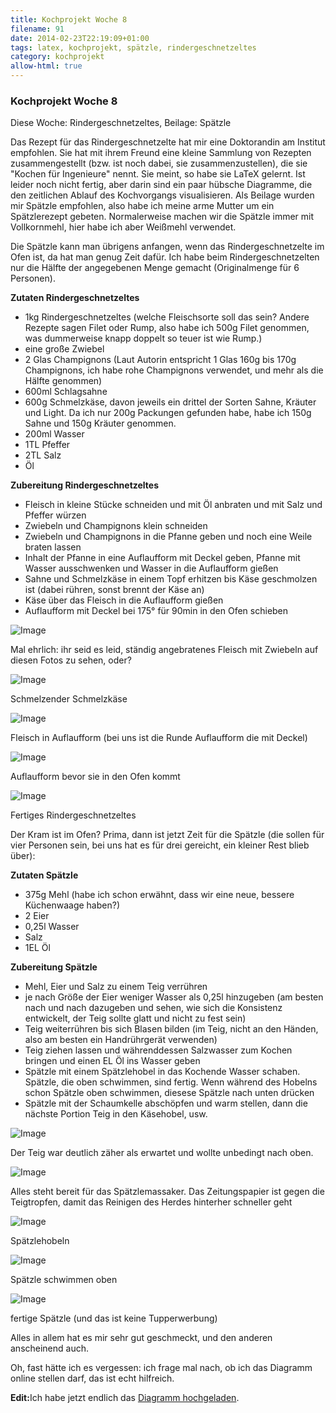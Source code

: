 ```yaml
---
title: Kochprojekt Woche 8
filename: 91
date: 2014-02-23T22:19:09+01:00
tags: latex, kochprojekt, spätzle, rindergeschnetzeltes
category: kochprojekt
allow-html: true
---
```

### Kochprojekt Woche 8

<p>Diese Woche: Rindergeschnetzeltes, Beilage: Spätzle</p>

<p>Das Rezept für das Rindergeschnetzelte hat mir eine Doktorandin am Institut empfohlen. Sie hat mit ihrem Freund eine kleine Sammlung von Rezepten zusammengestellt (bzw. ist noch dabei, sie zusammenzustellen), die sie "Kochen für Ingenieure" nennt. Sie meint, so habe sie LaTeX gelernt. Ist leider noch nicht fertig, aber darin sind ein paar hübsche Diagramme, die den zeitlichen Ablauf des Kochvorgangs visualisieren. Als Beilage wurden mir Spätzle empfohlen, also habe ich meine arme Mutter um ein Spätzlerezept gebeten. Normalerweise machen wir die Spätzle immer mit Vollkornmehl, hier habe ich aber Weißmehl verwendet.</p>

<p>Die Spätzle kann man übrigens anfangen, wenn das Rindergeschnetzelte im Ofen ist, da hat man genug Zeit dafür. Ich habe beim Rindergeschnetzelten nur die Hälfte der angegebenen Menge gemacht (Originalmenge für 6 Personen).</p>

<p><strong>Zutaten Rindergeschnetzeltes</strong></p>

<ul>
<li>1kg Rindergeschnetzeltes (welche Fleischsorte soll das sein? Andere Rezepte sagen Filet oder Rump, also habe ich 500g Filet genommen, was dummerweise knapp doppelt so teuer ist wie Rump.)</li>

<li>eine große Zwiebel</li>

<li>2 Glas Champignons (Laut Autorin entspricht 1 Glas 160g bis 170g Champignons, ich habe rohe Champignons verwendet, und mehr als die Hälfte genommen)</li>

<li>600ml Schlagsahne</li>

<li>600g Schmelzkäse, davon jeweils ein drittel der Sorten Sahne, Kräuter und Light. Da ich nur 200g Packungen gefunden habe, habe ich 150g Sahne und 150g Kräuter genommen.</li>

<li>200ml Wasser</li>

<li>1TL Pfeffer</li>

<li>2TL Salz</li>

<li>Öl</li>
</ul>

<p><strong>Zubereitung Rindergeschnetzeltes</strong></p>

<ul>
<li>Fleisch in kleine Stücke schneiden und mit Öl anbraten und mit Salz und Pfeffer würzen</li>

<li>Zwiebeln und Champignons klein schneiden</li>

<li>Zwiebeln und Champignons in die Pfanne geben und noch eine Weile braten lassen</li>

<li>Inhalt der Pfanne in eine Auflaufform mit Deckel geben, Pfanne mit Wasser ausschwenken und Wasser in die Auflaufform gießen</li>

<li>Sahne und Schmelzkäse in einem Topf erhitzen bis Käse geschmolzen ist (dabei rühren, sonst brennt der Käse an)</li>

<li>Käse über das Fleisch in die Auflaufform gießen</li>

<li>Auflaufform mit Deckel bei 175° für 90min in den Ofen schieben</li>
</ul>

<p><img src="https://www.strangerthanusual.de/hosted_files/76/download" alt="Image"></p>

<p>Mal ehrlich: ihr seid es leid, ständig angebratenes Fleisch mit Zwiebeln auf diesen Fotos zu sehen, oder?</p>

<p><img src="https://www.strangerthanusual.de/hosted_files/77/download" alt="Image"></p>

<p>Schmelzender Schmelzkäse</p>

<p><img src="https://www.strangerthanusual.de/hosted_files/78/download" alt="Image"></p>

<p>Fleisch in Auflaufform (bei uns ist die Runde Auflaufform die mit Deckel)</p>

<p><img src="https://www.strangerthanusual.de/hosted_files/79/download" alt="Image"></p>

<p>Auflaufform bevor sie in den Ofen kommt</p>

<p><img src="https://www.strangerthanusual.de/hosted_files/80/download" alt="Image"></p>

<p>Fertiges Rindergeschnetzeltes</p>

<p>Der Kram ist im Ofen? Prima, dann ist jetzt Zeit für die Spätzle (die sollen für vier Personen sein, bei uns hat es für drei gereicht, ein kleiner Rest blieb über):</p>

<p><strong>Zutaten Spätzle</strong></p>

<ul>
<li>375g Mehl (habe ich schon erwähnt, dass wir eine neue, bessere Küchenwaage haben?)</li>

<li>2 Eier</li>

<li>0,25l Wasser</li>

<li>Salz</li>

<li>1EL Öl</li>
</ul>

<p><strong>Zubereitung Spätzle</strong></p>

<ul>
<li>Mehl, Eier und Salz zu einem Teig verrühren</li>

<li>je nach Größe der Eier weniger Wasser als 0,25l hinzugeben (am besten nach und nach dazugeben und sehen, wie sich die Konsistenz entwickelt, der Teig sollte glatt und nicht zu fest sein)</li>

<li>Teig weiterrühren bis sich Blasen bilden (im Teig, nicht an den Händen, also am besten ein Handrührgerät verwenden)</li>

<li>Teig ziehen lassen und währenddessen Salzwasser zum Kochen bringen und einen EL Öl ins Wasser geben</li>

<li>Spätzle mit einem Spätzlehobel in das Kochende Wasser schaben. Spätzle, die oben schwimmen, sind fertig. Wenn während des Hobelns schon Spätzle oben schwimmen, diesese Spätzle nach unten drücken</li>

<li>Spätzle mit der Schaumkelle abschöpfen und warm stellen, dann die nächste Portion Teig in den Käsehobel, usw.</li>
</ul>

<p><img src="https://www.strangerthanusual.de/hosted_files/81/download" alt="Image"></p>

<p>Der Teig war deutlich zäher als erwartet und wollte unbedingt nach oben.</p>

<p><img src="https://www.strangerthanusual.de/hosted_files/82/download" alt="Image"></p>

<p>Alles steht bereit für das Spätzlemassaker. Das Zeitungspapier ist gegen die Teigtropfen, damit das Reinigen des Herdes hinterher schneller geht</p>

<p><img src="https://www.strangerthanusual.de/hosted_files/83/download" alt="Image"></p>

<p>Spätzlehobeln</p>

<p><img src="https://www.strangerthanusual.de/hosted_files/84/download" alt="Image"></p>

<p>Spätzle schwimmen oben</p>

<p><img src="https://www.strangerthanusual.de/hosted_files/85/download" alt="Image"></p>

<p>fertige Spätzle (und das ist keine Tupperwerbung)</p>

<p>Alles in allem hat es mir sehr gut geschmeckt, und den anderen anscheinend auch.</p>

<p>Oh, fast hätte ich es vergessen: ich frage mal nach, ob ich das Diagramm online stellen darf, das ist echt hilfreich.</p>

<p><strong>Edit:</strong>Ich habe jetzt endlich das <a href="https://www.strangerthanusual.de/blogposts/164">Diagramm hochgeladen</a>.</p>

